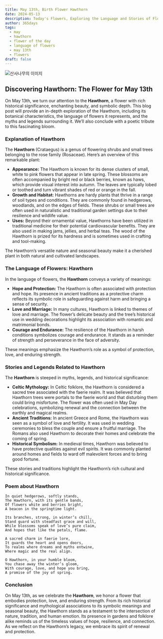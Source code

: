 ```yaml
---
title: May 13th, Birth Flower Hawthorn
date: 2024-05-13
description: Today's Flowers, Exploring the Language and Stories of Flowers Hawthorn
author: 365days
tags:
  - may
  - hawthorn
  - flower of the day
  - language of flowers
  - may 13th
  - flowers
draft: false
---
```


![산사나무의 이미지](https://cdn.pixabay.com/photo/2023/05/06/08/44/crataegus-7973879_1280.jpg#center)


## Discovering Hawthorn: The Flower for May 13th

On May 13th, we turn our attention to the **Hawthorn**, a flower with rich historical significance, enchanting beauty, and symbolic depth. This blog post will provide an in-depth exploration of the Hawthorn, including its botanical characteristics, the language of flowers it represents, and the myths and legends surrounding it. We’ll also conclude with a poetic tribute to this fascinating bloom.

### Explanation of Hawthorn

The **Hawthorn** (Crataegus) is a genus of flowering shrubs and small trees belonging to the rose family (Rosaceae). Here’s an overview of this remarkable plant:

- **Appearance:** The Hawthorn is known for its dense clusters of small, white to pink flowers that appear in late spring. These blossoms are often accompanied by bright red or black berries, known as haws, which provide visual interest into autumn. The leaves are typically lobed or toothed and turn vibrant shades of red or orange in the fall.
- **Growth and Habitat:** Hawthorns are hardy plants that thrive in a range of soil types and conditions. They are commonly found in hedgerows, woodlands, and on the edges of fields. These shrubs or small trees are often used in naturalistic and traditional garden settings due to their resilience and wildlife value.
- **Uses:** Beyond their ornamental value, Hawthorns have been utilized in traditional medicine for their potential cardiovascular benefits. They are also used in making jams, jellies, and herbal teas. The wood of the Hawthorn is prized for its hardness and is sometimes used in crafting and tool-making.

The Hawthorn’s versatile nature and seasonal beauty make it a cherished plant in both natural and cultivated landscapes.

### The Language of Flowers: Hawthorn

In the language of flowers, the **Hawthorn** conveys a variety of meanings:

- **Hope and Protection:** The Hawthorn is often associated with protection and hope. Its presence in ancient traditions as a protective charm reflects its symbolic role in safeguarding against harm and bringing a sense of security.
- **Love and Marriage:** In many cultures, Hawthorn is linked to themes of love and marriage. The flower’s delicate beauty and the tree’s historical use in wedding decorations highlight its association with romantic and matrimonial bonds.
- **Courage and Endurance:** The resilience of the Hawthorn in harsh conditions symbolizes courage and endurance. It stands as a reminder of strength and perseverance in the face of adversity.

These meanings emphasize the Hawthorn’s role as a symbol of protection, love, and enduring strength.

### Stories and Legends Related to Hawthorn

The **Hawthorn** is steeped in myths, legends, and historical significance:

- **Celtic Mythology:** In Celtic folklore, the Hawthorn is considered a sacred tree associated with the faerie realm. It was believed that Hawthorn trees were portals to the faerie world and that disturbing them could bring misfortune. The flower was often used in May Day celebrations, symbolizing renewal and the connection between the earthly and magical realms.
- **Ancient Traditions:** In ancient Greece and Rome, the Hawthorn was seen as a symbol of love and fertility. It was used in wedding ceremonies to bless the couple and ensure a fruitful marriage. The Romans also used Hawthorn to decorate their homes and celebrate the coming of spring.
- **Historical Symbolism:** In medieval times, Hawthorn was believed to have protective qualities against evil spirits. It was commonly planted around homes and fields to ward off malevolent forces and to bring good fortune.

These stories and traditions highlight the Hawthorn’s rich cultural and historical significance.

### Poem about Hawthorn

	In quiet hedgerows, softly stands,
	The Hawthorn, with its gentle bands,
	Of flowers white and berries bright,
	A beacon in the springtime light.
	
	Its branches, strong, in winter’s chill,
	Stand guard with steadfast grace and will,
	While blossoms speak of love’s pure claim,
	And hopes that like the petals, flame.
	
	A sacred charm in faerie lore,
	It guards the heart and opens doors,
	To realms where dreams and myths entwine,
	Where magic and the real align.
	
	O Hawthorn, in your humble bloom,
	You chase away the winter’s gloom,
	With courage, love, and hope you bring,
	A promise of the joy of spring.

### Conclusion

On May 13th, as we celebrate the **Hawthorn**, we honor a flower that embodies protection, love, and enduring strength. From its rich historical significance and mythological associations to its symbolic meanings and seasonal beauty, the Hawthorn stands as a testament to the intersection of nature, tradition, and human emotion. Its presence in gardens and folklore alike reminds us of the timeless values of hope, resilience, and connection. As we reflect on the Hawthorn’s legacy, we embrace its spirit of renewal and protection.